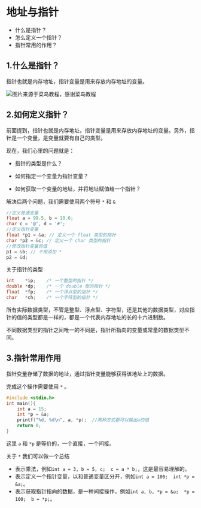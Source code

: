 # 地址与指针

- 什么是指针？
- 怎么定义一个指针？
- 指针常用的作用？

## 1.什么是指针？

指针也就是内存地址，指针变量是用来存放内存地址的变量。

![图片来源于菜鸟教程，感谢菜鸟教程](https://images-1302683597.cos.ap-nanjing.myqcloud.com/images/StudyNotes/C/images_20220327230423.png)

## 2.如何定义指针？

前面提到，指针也就是内存地址，指针变量是用来存放内存地址的变量。另外，指针是一个变量，是变量就要有自己的类型。

现在，我们心里的问题就是：

- 指针的类型是什么？

- 如何指定一个变量为指针变量？
- 如何获取一个变量的地址，并将地址赋值给一个指针？

解决后两个问题，我们需要使用两个符号  `*` 和 `&` 

```c
//定义普通变量
float a = 99.5, b = 10.6;
char c = '@', d = '#';
//定义指针变量
float *p1 = &a; // 定义一个 float 类型的指针
char *p2 = &c; // 定义一个 char 类型的指针
//修改指针变量的值
p1 = &b; // 不用添加 * 
p2 = &d;
```

关于指针的类型

```c
int    *ip;    /* 一个整型的指针 */
double *dp;    /* 一个 double 型的指针 */
float  *fp;    /* 一个浮点型的指针 */
char   *ch;    /* 一个字符型的指针 */
```

所有实际数据类型，不管是整型、浮点型、字符型，还是其他的数据类型，对应指针的值的类型都是一样的，都是一个代表内存地址的长的十六进制数。

不同数据类型的指针之间唯一的不同是，指针所指向的变量或常量的数据类型不同。

## 3.指针常用作用

指针变量存储了数据的地址，通过指针变量能够获得该地址上的数据。

完成这个操作需要使用 `*` 。

```c
#include <stdio.h>
int main(){
    int a = 15;
    int *p = &a;
    printf("%d, %d\n", a, *p);  //两种方式都可以输出a的值
    return 0;
}
```

这里 `a` 和 `*p` 是等价的，一个直接，一个间接。

关于 `*` 我们可以做一个总结

- 表示乘法，例如`int a = 3, b = 5, c;  c = a * b;`，这是最容易理解的。
- 表示定义一个指针变量，以和普通变量区分开，例如`int a = 100;  int *p = &a;`。
- 表示获取指针指向的数据，是一种间接操作，例如`int a, b, *p = &a;  *p = 100;  b = *p;`。